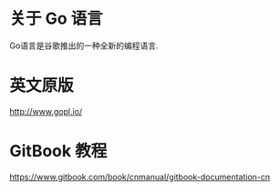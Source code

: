 # 关于 Go 语言

Go语言是谷歌推出的一种全新的编程语言.

# 英文原版

http://www.gopl.io/

# GitBook 教程

https://www.gitbook.com/book/cnmanual/gitbook-documentation-cn
